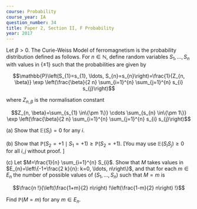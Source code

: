 ```yaml
---
course: Probability
course_year: IA
question_number: 34
title: Paper 2, Section II, F Probability
year: 2017
---
```




Let $\beta>0$. The Curie-Weiss Model of ferromagnetism is the probability distribution defined as follows. For $n \in \mathbb{N}$, define random variables $S_{1}, \ldots, S_{n}$ with values in $\{\pm 1\}$ such that the probabilities are given by

$$\mathbb{P}\left(S_{1}=s_{1}, \ldots, S_{n}=s_{n}\right)=\frac{1}{Z_{n, \beta}} \exp \left(\frac{\beta}{2 n} \sum_{i=1}^{n} \sum_{j=1}^{n} s_{i} s_{j}\right)$$

where $Z_{n, \beta}$ is the normalisation constant

$$Z_{n, \beta}=\sum_{s_{1} \in\{\pm 1\}} \cdots \sum_{s_{n} \in\{\pm 1\}} \exp \left(\frac{\beta}{2 n} \sum_{i=1}^{n} \sum_{j=1}^{n} s_{i} s_{j}\right)$$

(a) Show that $\mathbb{E}\left(S_{i}\right)=0$ for any $i$.

(b) Show that $\mathbb{P}\left(S_{2}=+1 \mid S_{1}=+1\right) \geqslant \mathbb{P}\left(S_{2}=+1\right)$. [You may use $\mathbb{E}\left(S_{i} S_{j}\right) \geqslant 0$ for all $i, j$ without proof. ]

(c) Let $M=\frac{1}{n} \sum_{i=1}^{n} S_{i}$. Show that $M$ takes values in $E_{n}=\left\{-1+\frac{2 k}{n}: k=0, \ldots, n\right\}$, and that for each $m \in E_{n}$ the number of possible values of $\left(S_{1}, \ldots, S_{n}\right)$ such that $M=m$ is

$$\frac{n !}{\left(\frac{1+m}{2} n\right) !\left(\frac{1-m}{2} n\right) !}$$

Find $\mathbb{P}(M=m)$ for any $m \in E_{n}$.